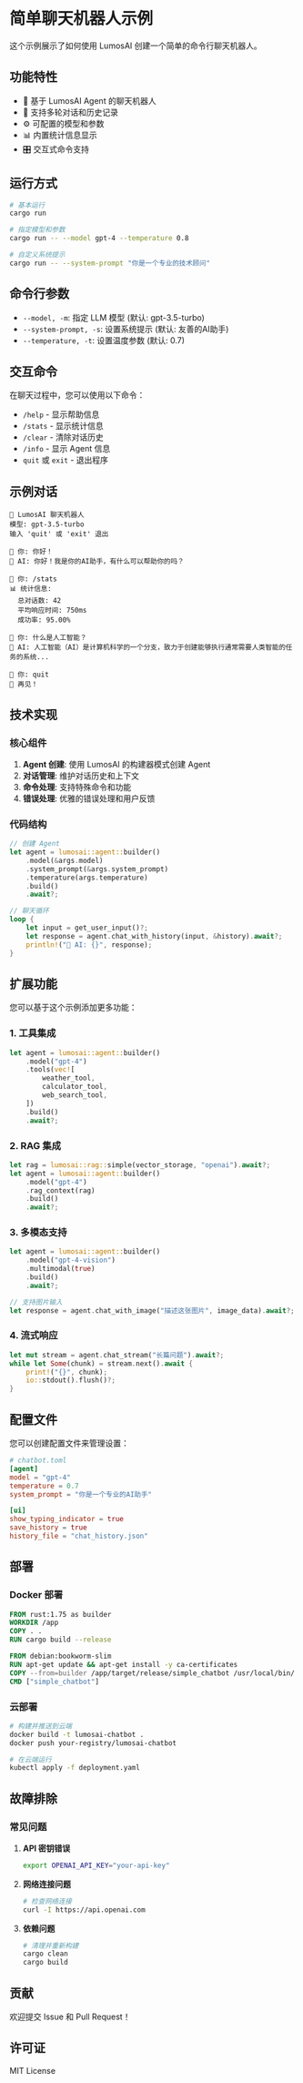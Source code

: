 # 简单聊天机器人示例

这个示例展示了如何使用 LumosAI 创建一个简单的命令行聊天机器人。

## 功能特性

- 🤖 基于 LumosAI Agent 的聊天机器人
- 💬 支持多轮对话和历史记录
- ⚙️ 可配置的模型和参数
- 📊 内置统计信息显示
- 🎛️ 交互式命令支持

## 运行方式

```bash
# 基本运行
cargo run

# 指定模型和参数
cargo run -- --model gpt-4 --temperature 0.8

# 自定义系统提示
cargo run -- --system-prompt "你是一个专业的技术顾问"
```

## 命令行参数

- `--model, -m`: 指定 LLM 模型 (默认: gpt-3.5-turbo)
- `--system-prompt, -s`: 设置系统提示 (默认: 友善的AI助手)
- `--temperature, -t`: 设置温度参数 (默认: 0.7)

## 交互命令

在聊天过程中，您可以使用以下命令：

- `/help` - 显示帮助信息
- `/stats` - 显示统计信息
- `/clear` - 清除对话历史
- `/info` - 显示 Agent 信息
- `quit` 或 `exit` - 退出程序

## 示例对话

```
🤖 LumosAI 聊天机器人
模型: gpt-3.5-turbo
输入 'quit' 或 'exit' 退出

👤 你: 你好！
🤖 AI: 你好！我是你的AI助手，有什么可以帮助你的吗？

👤 你: /stats
📊 统计信息:
  总对话数: 42
  平均响应时间: 750ms
  成功率: 95.00%

👤 你: 什么是人工智能？
🤖 AI: 人工智能（AI）是计算机科学的一个分支，致力于创建能够执行通常需要人类智能的任务的系统...

👤 你: quit
👋 再见！
```

## 技术实现

### 核心组件

1. **Agent 创建**: 使用 LumosAI 的构建器模式创建 Agent
2. **对话管理**: 维护对话历史和上下文
3. **命令处理**: 支持特殊命令和功能
4. **错误处理**: 优雅的错误处理和用户反馈

### 代码结构

```rust
// 创建 Agent
let agent = lumosai::agent::builder()
    .model(&args.model)
    .system_prompt(&args.system_prompt)
    .temperature(args.temperature)
    .build()
    .await?;

// 聊天循环
loop {
    let input = get_user_input()?;
    let response = agent.chat_with_history(input, &history).await?;
    println!("🤖 AI: {}", response);
}
```

## 扩展功能

您可以基于这个示例添加更多功能：

### 1. 工具集成

```rust
let agent = lumosai::agent::builder()
    .model("gpt-4")
    .tools(vec![
        weather_tool,
        calculator_tool,
        web_search_tool,
    ])
    .build()
    .await?;
```

### 2. RAG 集成

```rust
let rag = lumosai::rag::simple(vector_storage, "openai").await?;
let agent = lumosai::agent::builder()
    .model("gpt-4")
    .rag_context(rag)
    .build()
    .await?;
```

### 3. 多模态支持

```rust
let agent = lumosai::agent::builder()
    .model("gpt-4-vision")
    .multimodal(true)
    .build()
    .await?;

// 支持图片输入
let response = agent.chat_with_image("描述这张图片", image_data).await?;
```

### 4. 流式响应

```rust
let mut stream = agent.chat_stream("长篇问题").await?;
while let Some(chunk) = stream.next().await {
    print!("{}", chunk);
    io::stdout().flush()?;
}
```

## 配置文件

您可以创建配置文件来管理设置：

```toml
# chatbot.toml
[agent]
model = "gpt-4"
temperature = 0.7
system_prompt = "你是一个专业的AI助手"

[ui]
show_typing_indicator = true
save_history = true
history_file = "chat_history.json"
```

## 部署

### Docker 部署

```dockerfile
FROM rust:1.75 as builder
WORKDIR /app
COPY . .
RUN cargo build --release

FROM debian:bookworm-slim
RUN apt-get update && apt-get install -y ca-certificates
COPY --from=builder /app/target/release/simple_chatbot /usr/local/bin/
CMD ["simple_chatbot"]
```

### 云部署

```bash
# 构建并推送到云端
docker build -t lumosai-chatbot .
docker push your-registry/lumosai-chatbot

# 在云端运行
kubectl apply -f deployment.yaml
```

## 故障排除

### 常见问题

1. **API 密钥错误**
   ```bash
   export OPENAI_API_KEY="your-api-key"
   ```

2. **网络连接问题**
   ```bash
   # 检查网络连接
   curl -I https://api.openai.com
   ```

3. **依赖问题**
   ```bash
   # 清理并重新构建
   cargo clean
   cargo build
   ```

## 贡献

欢迎提交 Issue 和 Pull Request！

## 许可证

MIT License

